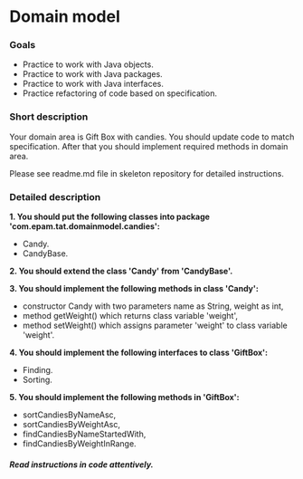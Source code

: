 # Domain model

### Goals
- Practice to work with Java objects.
- Practice to work with Java packages.
- Practice to work with Java interfaces.
- Practice refactoring of code based on specification.

### Short description
Your domain area is Gift Box with candies. You should update code to match specification. After that you should implement required methods in domain area.

Please see readme.md  file in skeleton repository for detailed instructions.


### Detailed description

**1. You should put the following classes into package 'com.epam.tat.domainmodel.candies':**
- Candy.
- CandyBase.

**2. You should extend the class 'Candy' from 'CandyBase'.**

**3. You should implement the following methods in class 'Candy':**
- constructor Candy with two parameters name as String, weight as int,
- method getWeight() which returns class variable 'weight',
- method setWeight() which assigns parameter 'weight' to class variable 'weight'.

**4. You should implement the following interfaces to class 'GiftBox':**
- Finding.
- Sorting.

**5. You should implement the following methods in 'GiftBox':**
- sortCandiesByNameAsc,
- sortCandiesByWeightAsc,
- findCandiesByNameStartedWith,
- findCandiesByWeightInRange.

##### Read instructions in code attentively.
